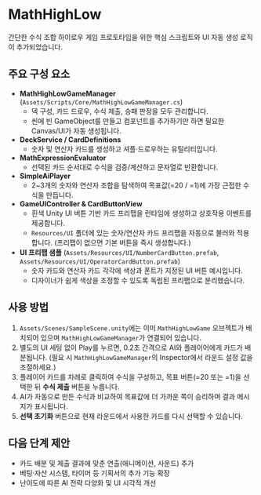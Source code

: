 # MathHighLow

간단한 수식 조합 하이로우 게임 프로토타입을 위한 핵심 스크립트와 UI 자동 생성 로직이 추가되었습니다.

## 주요 구성 요소

- **MathHighLowGameManager** (`Assets/Scripts/Core/MathHighLowGameManager.cs`)
  - 덱 구성, 카드 드로우, 수식 제출, 승패 판정을 모두 관리합니다.
  - 씬에 빈 GameObject를 만들고 컴포넌트를 추가하기만 하면 필요한 Canvas/UI가 자동 생성됩니다.
- **DeckService / CardDefinitions**
  - 숫자 및 연산자 카드를 생성하고 셔플·드로우하는 유틸리티입니다.
- **MathExpressionEvaluator**
  - 선택된 카드 순서대로 수식을 검증/계산하고 문자열로 반환합니다.
- **SimpleAiPlayer**
  - 2~3개의 숫자와 연산자 조합을 탐색하여 목표값(=20 / =1)에 가장 근접한 수식을 만듭니다.
- **GameUIController & CardButtonView**
  - 흰색 Unity UI 버튼 기반 카드 프리팹을 런타임에 생성하고 상호작용 이벤트를 제공합니다.
  - `Resources/UI` 폴더에 있는 숫자/연산자 카드 프리팹을 자동으로 불러와 적용합니다. (프리팹이 없으면 기본 버튼을 즉시 생성합니다.)
- **UI 프리팹 샘플** (`Assets/Resources/UI/NumberCardButton.prefab`, `Assets/Resources/UI/OperatorCardButton.prefab`)
  - 숫자 카드와 연산자 카드 각각에 색상과 폰트가 지정된 UI 버튼 예시입니다.
  - 디자이너가 쉽게 색상을 조정할 수 있도록 독립된 프리팹으로 분리했습니다.

## 사용 방법

1. `Assets/Scenes/SampleScene.unity`에는 이미 `MathHighLowGame` 오브젝트가 배치되어 있으며 `MathHighLowGameManager`가 연결되어 있습니다.
2. 별도의 UI 세팅 없이 Play를 누르면, 0.2초 간격으로 AI와 플레이어에게 카드가 배분됩니다. (필요 시 `MathHighLowGameManager`의 Inspector에서 라운드 설정 값을 조절하세요.)
3. 플레이어 카드를 차례로 클릭하여 수식을 구성하고, 목표 버튼(=20 또는 =1)을 선택한 뒤 **수식 제출** 버튼을 누릅니다.
4. AI가 자동으로 만든 수식과 비교하여 목표값에 더 가까운 쪽이 승리하며 결과 메시지가 표시됩니다.
5. **선택 초기화** 버튼으로 현재 라운드에서 사용한 카드를 다시 선택할 수 있습니다.

## 다음 단계 제안

- 카드 배분 및 제출 결과에 맞춘 연출(애니메이션, 사운드) 추가
- 베팅·자산 시스템, 타이머 등 기획서의 추가 기능 확장
- 난이도에 따른 AI 전략 다양화 및 UI 시각적 개선
